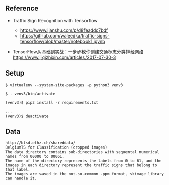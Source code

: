 ## Reference 
- Traffic Sign Recognition with Tensorflow
    - https://www.jianshu.com/p/d8feaddc7bdf
    - https://github.com/waleedka/traffic-signs-tensorflow/blob/master/notebook1.ipynb

- TensorFlow从基础到实战：一步步教你创建交通标志分类神经网络
    https://www.jiqizhixin.com/articles/2017-07-30-3  

## Setup
```
$ virtualenv --system-site-packages -p python3 venv3

$ . venv3/bin/activate

(venv3)$ pip3 install -r requirements.txt

...
(venv3)$ deactivate
```

## Data
    http://btsd.ethz.ch/shareddata/
    BelgiumTS for Classification (cropped images)
    The data directory contains sub-directories with sequental numerical names from 00000 to 00061. 
    The name of the directory represents the labels from 0 to 61, and the images in each directory represent the traffic signs that belong to that label. 
    The images are saved in the not-so-common .ppm format, skimage library can handle it.